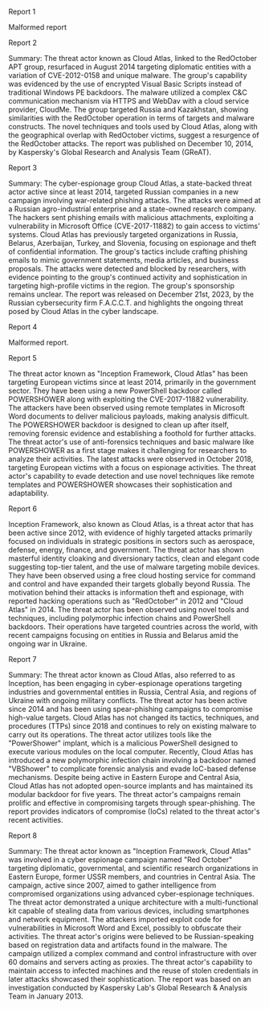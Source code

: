 
Report 1

Malformed report





Report 2

Summary:
The threat actor known as Cloud Atlas, linked to the RedOctober APT group, resurfaced in August 2014 targeting diplomatic entities with a variation of CVE-2012-0158 and unique malware. The group's capability was evidenced by the use of encrypted Visual Basic Scripts instead of traditional Windows PE backdoors. The malware utilized a complex C&C communication mechanism via HTTPS and WebDav with a cloud service provider, CloudMe. The group targeted Russia and Kazakhstan, showing similarities with the RedOctober operation in terms of targets and malware constructs. The novel techniques and tools used by Cloud Atlas, along with the geographical overlap with RedOctober victims, suggest a resurgence of the RedOctober attacks. The report was published on December 10, 2014, by Kaspersky's Global Research and Analysis Team (GReAT).





Report 3

Summary:
The cyber-espionage group Cloud Atlas, a state-backed threat actor active since at least 2014, targeted Russian companies in a new campaign involving war-related phishing attacks. The attacks were aimed at a Russian agro-industrial enterprise and a state-owned research company. The hackers sent phishing emails with malicious attachments, exploiting a vulnerability in Microsoft Office (CVE-2017-11882) to gain access to victims' systems. Cloud Atlas has previously targeted organizations in Russia, Belarus, Azerbaijan, Turkey, and Slovenia, focusing on espionage and theft of confidential information. The group's tactics include crafting phishing emails to mimic government statements, media articles, and business proposals. The attacks were detected and blocked by researchers, with evidence pointing to the group's continued activity and sophistication in targeting high-profile victims in the region. The group's sponsorship remains unclear. The report was released on December 21st, 2023, by the Russian cybersecurity firm F.A.C.C.T. and highlights the ongoing threat posed by Cloud Atlas in the cyber landscape.





Report 4

Malformed report.





Report 5

The threat actor known as "Inception Framework, Cloud Atlas" has been targeting European victims since at least 2014, primarily in the government sector. They have been using a new PowerShell backdoor called POWERSHOWER along with exploiting the CVE-2017-11882 vulnerability. The attackers have been observed using remote templates in Microsoft Word documents to deliver malicious payloads, making analysis difficult. The POWERSHOWER backdoor is designed to clean up after itself, removing forensic evidence and establishing a foothold for further attacks. The threat actor's use of anti-forensics techniques and basic malware like POWERSHOWER as a first stage makes it challenging for researchers to analyze their activities. The latest attacks were observed in October 2018, targeting European victims with a focus on espionage activities. The threat actor's capability to evade detection and use novel techniques like remote templates and POWERSHOWER showcases their sophistication and adaptability.





Report 6

Inception Framework, also known as Cloud Atlas, is a threat actor that has been active since 2012, with evidence of highly targeted attacks primarily focused on individuals in strategic positions in sectors such as aerospace, defense, energy, finance, and government. The threat actor has shown masterful identity cloaking and diversionary tactics, clean and elegant code suggesting top-tier talent, and the use of malware targeting mobile devices. They have been observed using a free cloud hosting service for command and control and have expanded their targets globally beyond Russia. The motivation behind their attacks is information theft and espionage, with reported hacking operations such as "RedOctober" in 2012 and "Cloud Atlas" in 2014. The threat actor has been observed using novel tools and techniques, including polymorphic infection chains and PowerShell backdoors. Their operations have targeted countries across the world, with recent campaigns focusing on entities in Russia and Belarus amid the ongoing war in Ukraine.





Report 7

Summary:
The threat actor known as Cloud Atlas, also referred to as Inception, has been engaging in cyber-espionage operations targeting industries and governmental entities in Russia, Central Asia, and regions of Ukraine with ongoing military conflicts. The threat actor has been active since 2014 and has been using spear-phishing campaigns to compromise high-value targets. Cloud Atlas has not changed its tactics, techniques, and procedures (TTPs) since 2018 and continues to rely on existing malware to carry out its operations. The threat actor utilizes tools like the "PowerShower" implant, which is a malicious PowerShell designed to execute various modules on the local computer. Recently, Cloud Atlas has introduced a new polymorphic infection chain involving a backdoor named "VBShower" to complicate forensic analysis and evade IoC-based defense mechanisms. Despite being active in Eastern Europe and Central Asia, Cloud Atlas has not adopted open-source implants and has maintained its modular backdoor for five years. The threat actor's campaigns remain prolific and effective in compromising targets through spear-phishing. The report provides indicators of compromise (IoCs) related to the threat actor's recent activities.





Report 8

Summary:
The threat actor known as "Inception Framework, Cloud Atlas" was involved in a cyber espionage campaign named "Red October" targeting diplomatic, governmental, and scientific research organizations in Eastern Europe, former USSR members, and countries in Central Asia. The campaign, active since 2007, aimed to gather intelligence from compromised organizations using advanced cyber-espionage techniques. The threat actor demonstrated a unique architecture with a multi-functional kit capable of stealing data from various devices, including smartphones and network equipment. The attackers imported exploit code for vulnerabilities in Microsoft Word and Excel, possibly to obfuscate their activities. The threat actor's origins were believed to be Russian-speaking based on registration data and artifacts found in the malware. The campaign utilized a complex command and control infrastructure with over 60 domains and servers acting as proxies. The threat actor's capability to maintain access to infected machines and the reuse of stolen credentials in later attacks showcased their sophistication. The report was based on an investigation conducted by Kaspersky Lab's Global Research & Analysis Team in January 2013.


